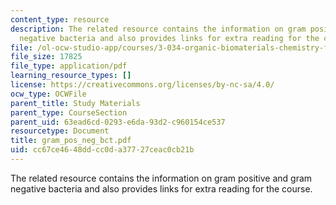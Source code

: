 ```yaml
---
content_type: resource
description: The related resource contains the information on gram positive and gram
  negative bacteria and also provides links for extra reading for the course.
file: /ol-ocw-studio-app/courses/3-034-organic-biomaterials-chemistry-fall-2005/cc67ce4648ddcc0da37727ceac0cb21b_gram_pos_neg_bct.pdf
file_size: 17825
file_type: application/pdf
learning_resource_types: []
license: https://creativecommons.org/licenses/by-nc-sa/4.0/
ocw_type: OCWFile
parent_title: Study Materials
parent_type: CourseSection
parent_uid: 63ead6cd-0293-e6da-93d2-c960154ce537
resourcetype: Document
title: gram_pos_neg_bct.pdf
uid: cc67ce46-48dd-cc0d-a377-27ceac0cb21b
---
```

The related resource contains the information on gram positive and gram negative bacteria and also provides links for extra reading for the course.